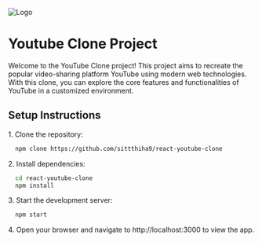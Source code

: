 ![Logo](https://imgur.com/a/5kEW1cu)

# Youtube Clone Project

Welcome to the YouTube Clone project! This project aims to recreate the popular video-sharing platform YouTube using modern web technologies. With this clone, you can explore the core features and functionalities of YouTube in a customized environment.

 
## Setup Instructions 

1.&nbsp;Clone the repository:

```bash
  npm clone https://github.com/sittthiha9/react-youtube-clone
```
2.&nbsp;Install dependencies:

```bash
  cd react-youtube-clone
  npm install
```
3.&nbsp;Start the development server:

```bash
  npm start
```
4.&nbsp;Open your browser and navigate to http://localhost:3000 to view the app.